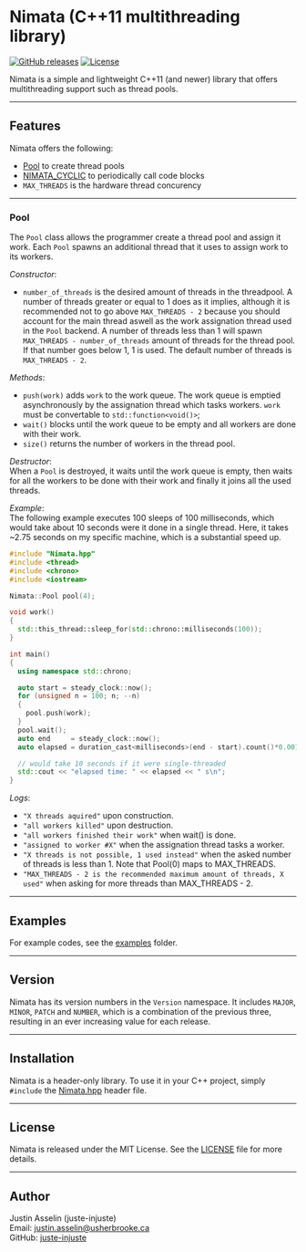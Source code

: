 # Nimata (C++11 multithreading library)

[![GitHub releases](https://img.shields.io/github/v/release/juste-injuste/Nimata.svg)](https://github.com/juste-injuste/Nimata/releases)
[![License](https://img.shields.io/github/license/juste-injuste/Nimata.svg)](LICENSE)

Nimata is a simple and lightweight C++11 (and newer) library that offers multithreading support such as thread pools.

---

## Features

Nimata offers the following:
* [Pool](#Pool) to create thread pools
* [NIMATA_CYCLIC](#NIMATA_CYCLIC) to periodically call code blocks
* `MAX_THREADS` is the hardware thread concurency
---

### Pool
The `Pool` class allows the programmer create a thread pool and assign it work. Each `Pool` spawns an additional thread that it uses to assign work to its workers.

_Constructor_:
* `number_of_threads` is the desired amount of threads in the threadpool. A number of threads greater or equal to 1 does as it implies, although it is recommended not to go above `MAX_THREADS - 2` because you should account for the main thread aswell as the work assignation thread used in the `Pool` backend. A number of threads less than 1 will spawn `MAX_THREADS - number_of_threads` amount of threads for the thread pool. If that number goes below 1, 1 is used. The default number of threads is `MAX_THREADS - 2`.

_Methods_:
* `push(work)` adds `work` to the work queue. The work queue is emptied asynchronously by the assignation thread which tasks workers. `work` must be convertable to `std::function<void()>`;
* `wait()` blocks until the work queue to be empty and all workers are done with their work.
* `size()` returns the number of workers in the thread pool.

_Destructor_:<br>
When a `Pool` is destroyed, it waits until the work queue is empty, then waits for all the workers to be done with their work and finally it joins all the used threads.

_Example_:<br>
The following example executes 100 sleeps of 100 milliseconds, which would take about 10 seconds were it done in a single thread. Here, it takes ~2.75 seconds on my specific machine, which is a substantial speed up.

```cpp
#include "Nimata.hpp"
#include <thread>
#include <chrono>
#include <iostream>

Nimata::Pool pool(4);

void work()
{
  std::this_thread::sleep_for(std::chrono::milliseconds(100));
}

int main()
{
  using namespace std::chrono;

  auto start = steady_clock::now();
  for (unsigned n = 100; n; --n)
  {
    pool.push(work);
  }
  pool.wait();
  auto end     = steady_clock::now();
  auto elapsed = duration_cast<milliseconds>(end - start).count()*0.001;

  // would take 10 seconds if it were single-threaded
  std::cout << "elapsed time: " << elapsed << " s\n";
}
```

_Logs_:
* `"X threads aquired"` upon construction.
* `"all workers killed"` upon destruction.
* `"all workers finished their work"` when wait() is done.
* `"assigned to worker #X"` when the assignation thread tasks a worker.
* `"X threads is not possible, 1 used instead"` when the asked number of threads is less than 1. Note that Pool(0) maps to MAX_THREADS.
* `"MAX_THREADS - 2 is the recommended maximum amount of threads, X used"` when asking for more threads than MAX_THREADS - 2.

---

## Examples

For example codes, see the [examples](examples) folder.

---

## Version

Nimata has its version numbers in the `Version` namespace. It includes `MAJOR`, `MINOR`, `PATCH` and `NUMBER`, which is a combination of the previous three, resulting in an ever increasing value for each release.

---

## Installation

Nimata is a header-only library. To use it in your C++ project, simply `#include` the [Nimata.hpp](include/Nimata.hpp) header file.

---

## License

Nimata is released under the MIT License. See the [LICENSE](LICENSE) file for more details.

---

## Author

Justin Asselin (juste-injuste)  
Email: justin.asselin@usherbrooke.ca  
GitHub: [juste-injuste](https://github.com/juste-injuste)
